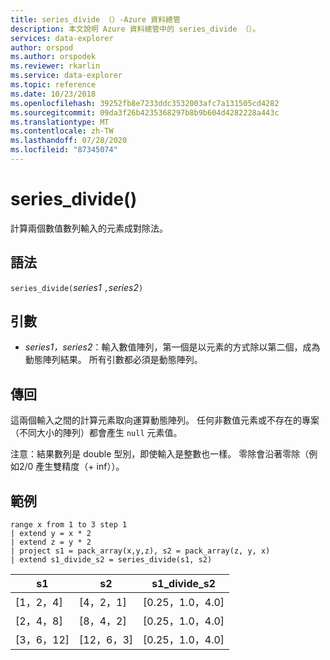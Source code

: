 ```yaml
---
title: series_divide （）-Azure 資料總管
description: 本文說明 Azure 資料總管中的 series_divide （）。
services: data-explorer
author: orspod
ms.author: orspodek
ms.reviewer: rkarlin
ms.service: data-explorer
ms.topic: reference
ms.date: 10/23/2018
ms.openlocfilehash: 39252fb8e7233ddc3532003afc7a131505cd4282
ms.sourcegitcommit: 09da3f26b4235368297b8b9b604d4282228a443c
ms.translationtype: MT
ms.contentlocale: zh-TW
ms.lasthandoff: 07/28/2020
ms.locfileid: "87345074"
---
```

# <a name="series_divide"></a>series_divide()

計算兩個數值數列輸入的元素成對除法。

## <a name="syntax"></a>語法

`series_divide(`*series1* `,`*series2*`)`

## <a name="arguments"></a>引數

* *series1，series2*：輸入數值陣列，第一個是以元素的方式除以第二個，成為動態陣列結果。 所有引數都必須是動態陣列。 

## <a name="returns"></a>傳回

這兩個輸入之間的計算元素取向運算動態陣列。 任何非數值元素或不存在的專案（不同大小的陣列）都會產生 `null` 元素值。

注意：結果數列是 double 型別，即使輸入是整數也一樣。 零除會沿著零除（例如2/0 產生雙精度（+ inf））。

## <a name="example"></a>範例

<!-- csl: https://help.kusto.windows.net:443/Samples -->
```kusto
range x from 1 to 3 step 1
| extend y = x * 2
| extend z = y * 2
| project s1 = pack_array(x,y,z), s2 = pack_array(z, y, x)
| extend s1_divide_s2 = series_divide(s1, s2)
```

|s1         |s2|        s1_divide_s2|
|---|---|---|
|[1，2，4]    |[4，2，1]|   [0.25，1.0，4.0]|
|[2，4，8]    |[8，4，2]|   [0.25，1.0，4.0]|
|[3，6，12]   |[12，6，3]|  [0.25，1.0，4.0]|
